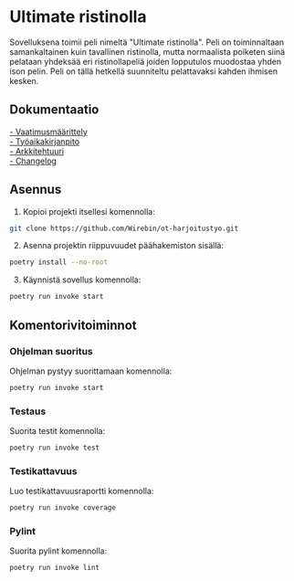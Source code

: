 # Ultimate ristinolla

Sovelluksena toimii peli nimeltä "Ultimate ristinolla".
Peli on toiminnaltaan samankaltainen kuin tavallinen ristinolla, mutta normaalista poiketen siinä pelataan yhdeksää eri ristinollapeliä joiden lopputulos muodostaa yhden ison pelin. Peli on tällä hetkellä suunniteltu pelattavaksi kahden ihmisen kesken.

## Dokumentaatio
[- Vaatimusmäärittely](dokumentaatio/vaatimusmaarittely.md)\
[- Työaikakirjanpito](dokumentaatio/tuntikirjanpito.md)\
[- Arkkitehtuuri](dokumentaatio/arkkitehtuuri.md)\
[- Changelog](dokumentaatio/changelog.md)

## Asennus
1. Kopioi projekti itsellesi komennolla:
```bash
git clone https://github.com/Wirebin/ot-harjoitustyo.git
```

2. Asenna projektin riippuvuudet päähakemiston sisällä:
```bash
poetry install --no-root
```

3. Käynnistä sovellus komennolla:
```bash
poetry run invoke start
```

## Komentorivitoiminnot

### Ohjelman suoritus
Ohjelman pystyy suorittamaan komennolla:
```bash
poetry run invoke start
```

### Testaus 
Suorita testit komennolla:
```bash
poetry run invoke test
```

### Testikattavuus
Luo testikattavuusraportti komennolla:
```bash
poetry run invoke coverage
```

### Pylint
Suorita pylint komennolla:
```bash
poetry run invoke lint
```
